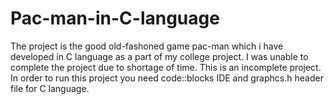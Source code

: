 # Pac-man-in-C-language

The project is the good old-fashoned game pac-man which i have developed in C language as a part of my college project. I was unable to complete the project due to shortage of time. This is an incomplete project. In order to run this project you need code::blocks IDE and graphcs.h header file for C language.
